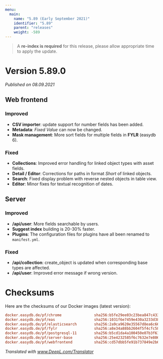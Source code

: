 ```yaml
---
menu:
  main:
    name: "5.89 (Early September 2021)"
    identifier: "5.89"
    parent: "releases"
    weight: -589
---
```


> A **re-index is required** for this release, please allow appropriate time to apply the update. 

# Version 5.89.0

*Published on 08.09.2021*

## Web frontend

### Improved

- **CSV importer**: update support for number fields has been added.
- **Metadata**: *Fixed Value* can now be changed.
- **Mask management**: More sort fields for multiple fields in **FYLR** (easydb 6).

### Fixed

- **Collections**: Improved error handling for linked object types with asset fields.
- **Detail / Editor**: Corrections for paths in format *Short* of linked objects.
- **Search**: Fixed display problem with reverse nested objects in table view.
- **Editor**: Minor fixes for textual recognition of dates.

## Server

### Improved

- **/api/user**: More fields searchable by users.
- **Suggest index** building is 20-30% faster.
- **Plugins**: The configuration files for plugins have all been renamed to `manifest.yml`.

### Fixed

- **/api/collection**: create_object is updated when corresponding base types are affected.
- **/api/user**: Improved error message if wrong version.

# Checksums

Here are the checksums of our Docker images (latest version): 

```ini
docker.easydb.de/pf/chrome               sha256:b5fe29ee03c23bea847c4333ad8d675ed333d51834ce8ee5855072e213a4a5c8
docker.easydb.de/pf/eas                  sha256:1031f6e7459e430a3233d38f5a3678562fde6bf2e578672838b4128a1eb258d1
docker.easydb.de/pf/elasticsearch        sha256:2a9ca9620e35567d8ea6c666055e4377ca556d16b0a619f2198d9cc9fe9bc526
docker.easydb.de/pf/fylr                 sha256:a8e34a88bb2604f5f4cfc58776854f7cc2b07979c55171d017eabc54821a9652
docker.easydb.de/pf/postgresql-11        sha256:b5cd1da4a100450e07b3f6111a4842b1741b018465c6923e62ab636a705c2b93
docker.easydb.de/pf/server-base          sha256:25e4232585f6c7632e7e806f31a7ad0203fc43447dd95801724786c0c394383c
docker.easydb.de/pf/webfrontend          sha256:cd57dbb5fe91b737849e2b61403ccc7a460e3c5725c3e55a4a7926176c807439
```

*Translated with www.DeepL.com/Translator*